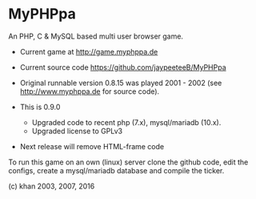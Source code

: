 # MyPHPpa
An PHP, C &amp; MySQL based multi user browser game. 

- Current game at http://game.myphppa.de
- Current source code https://github.com/jaypeeteeB/MyPHPpa
- Original runnable version 0.8.15 was played 2001 - 2002 (see http://www.myphppa.de for source code). 

- This is 0.9.0
  - Upgraded code to recent php (7.x), mysql/mariadb (10.x).
  - Upgraded license to GPLv3

- Next release will remove HTML-frame code

To run this game on an own (linux) server clone the github code, edit
the configs, create a mysql/mariadb database and compile the ticker.

(c) khan 2003, 2007, 2016
